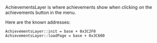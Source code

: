AchievementsLayer is where achievements show when clicking on the achievements button in the menu.

Here are the known addresses:

```
AchievementsLayer::init = base + 0x3C2F0
AchievementsLayer::loadPage = base + 0x3C600
```
